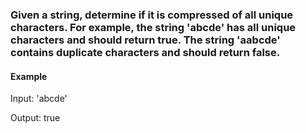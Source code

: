 ### Given a string, determine if it is compressed of all unique characters. For example, the string 'abcde' has all unique characters and should return true. The string 'aabcde' contains duplicate characters and should return false.

#### Example

Input: 'abcde'

Output: true
